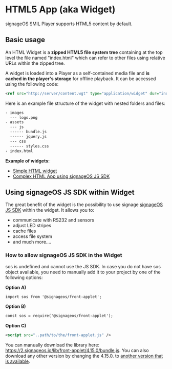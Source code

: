 ﻿# HTML5 App (aka Widget)

signageOS SMIL Player supports HTML5 content by default.

## Basic usage

An HTML Widget is a **zipped HTML5 file system tree** containing at the top level the file named "index.html" which can refer to other files using relative URLs within the zipped tree.

A widget is loaded into a Player as a self-contained media file and **is cached in the player's storage** for offline playback. It can be accessed using the following code:

```xml
<ref src="http://server/content.wgt" type="application/widget" dur="indefinite" />
```

Here is an example file structure of the widget with nested folders and files:

```xml
- images
  --- logo.png
- assets
  --- js
  ------ bundle.js
  ------ jquery.js
  --- css
  ------ styles.css
- index.html
```

**Example of widgets:**

- [Simple HTML widget](https://github.com/signageos/applet-examples/tree/master/smil/demos/zones/bottomWidget)
- [Complex HTML App using signageOS JS SDK](https://github.com/signageos/applet-examples/tree/master/smil/demos/car_rental_sensors/kiosk/car-check-in-widget)

## Using signageOS JS SDK within Widget

The great benefit of the widget is the possibility to use signage [signageOS JS SDK](https://sdk.docs.signageos.io/api/js/content/latest/js-api-introduction) within the widget. It allows you to:

- communicate with RS232 and sensors
- adjust LED stripes
- cache files
- access file system
- and much more....

### How to allow signageOS JS SDK in the Widget
sos is undefined and cannot use the JS SDK. In case you do not have sos object available, you need to manually add it to your project by one of the following options:

**Option A)**

``` xml
import sos from '@signageos/front-applet';
```

**Option B)**

``` xml
const sos = require('@signageos/front-applet');
```

**Option C)**

``` xml
<script src="..path/to/the/front-applet.js" />
```

You can manually download the library here: https://2.signageos.io/lib/front-applet/4.15.0/bundle.js. You can also download any other version by changing the 4.15.0. to [another version that is available](https://docs.signageos.io/hc/en-us/articles/4409188685074).
